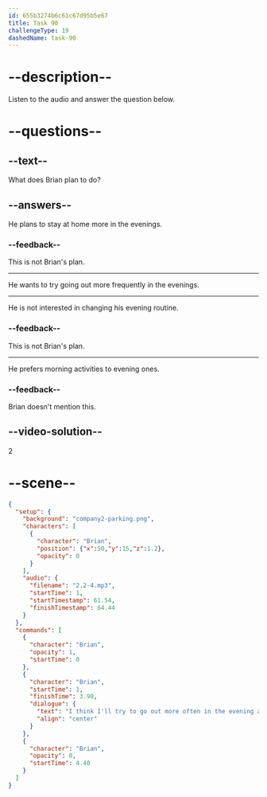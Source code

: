 ```yaml
---
id: 655b3274b6c61c67d95b5e67
title: Task 90
challengeType: 19
dashedName: task-90
---
```


<!-- (Audio) Brian: I think I'll try to go out more often in the evening as well. -->

# --description--

Listen to the audio and answer the question below.

# --questions--

## --text--

What does Brian plan to do?

## --answers--

He plans to stay at home more in the evenings.

### --feedback--

This is not Brian's plan.

---

He wants to try going out more frequently in the evenings.

---

He is not interested in changing his evening routine.

### --feedback--

This is not Brian's plan.

---

He prefers morning activities to evening ones.

### --feedback--

Brian doesn't mention this.

## --video-solution--

2

# --scene--

```json
{
  "setup": {
    "background": "company2-parking.png",
    "characters": [
      {
        "character": "Brian",
        "position": {"x":50,"y":15,"z":1.2},
        "opacity": 0
      }
    ],
    "audio": {
      "filename": "2.2-4.mp3",
      "startTime": 1,
      "startTimestamp": 61.54,
      "finishTimestamp": 64.44
    }
  },
  "commands": [
    {
      "character": "Brian",
      "opacity": 1,
      "startTime": 0
    },
    {
      "character": "Brian",
      "startTime": 1,
      "finishTime": 3.90,
      "dialogue": {
        "text": "I think I'll try to go out more often in the evening as well.",
        "align": "center"
      }
    },
    {
      "character": "Brian",
      "opacity": 0,
      "startTime": 4.40
    }
  ]
}
```
